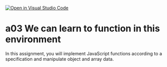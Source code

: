 [![Open in Visual Studio Code](https://classroom.github.com/assets/open-in-vscode-f059dc9a6f8d3a56e377f745f24479a46679e63a5d9fe6f495e02850cd0d8118.svg)](https://classroom.github.com/online_ide?assignment_repo_id=5845149&assignment_repo_type=AssignmentRepo)
# a03 We can learn to function in this environment
In this assignment, you will implement JavaScript functions according to a specification and manipulate object and array data.
